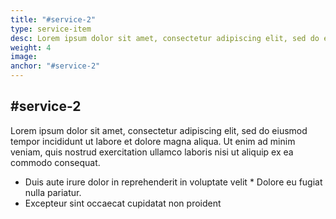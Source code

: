 ```yaml
---
title: "#service-2"
type: service-item
desc: Lorem ipsum dolor sit amet, consectetur adipiscing elit, sed do eiusmod tempor incididunt.
weight: 4
image: 
anchor: "#service-2"
---
```

## #service-2

Lorem ipsum dolor sit amet, consectetur adipiscing elit, sed do eiusmod tempor incididunt ut labore et dolore magna aliqua. Ut enim ad minim veniam, quis nostrud exercitation ullamco laboris nisi ut aliquip ex ea commodo consequat. 

* Duis aute irure dolor in reprehenderit in voluptate velit * Dolore eu fugiat nulla pariatur. 
* Excepteur sint occaecat cupidatat non proident
